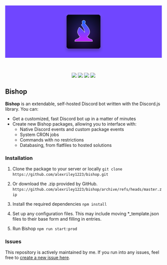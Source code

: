 <div align="center">
	<p>
		<img src="https://raw.githubusercontent.com/alexriley1223/bishop/rework/static/bishopbanner.png" alt="Bishop Discord Bot" />
	</p>
	<br />
	<p>
		<img src="https://img.shields.io/github/license/alexriley1223/bishop" />
		<img src="https://img.shields.io/github/v/tag/alexriley1223/bishop"/>
		<img src="https://img.shields.io/badge/Node.js->=v16.11-green" />
		<img src="https://img.shields.io/badge/Discord.js-v14-blue" />
	</p>
</div>

## Bishop
<b>Bishop</b> is an extendable, self-hosted Discord bot written with the Discord.js library. You can:
- Get a customized, fast Discord bot up in a matter of minutes
- Create new Bishop packages, allowing you to interface with:
  - Native Discord events and custom package events
  - System CRON jobs
  - Commands with no restrictions
  - Databasing, from flatfiles to hosted solutions

### Installation
1. Clone the package to your server or locally
  ``git clone https://github.com/alexriley1223/bishop.git``

2. Or download the .zip provided by GitHub.
  ``https://github.com/alexriley1223/bishop/archive/refs/heads/master.zip``

3. Install the required dependencies
  ``npm install``

4. Set up any configuration files. This may include moving *_template.json files to their base form and filling in entries.

5. Run Bishop
  ``npm run start:prod``

### Issues
This repository is actively maintained by me. If you run into any issues, feel free to <a href="https://github.com/alexriley1223/bishop/issues/new">create a new issue here</a>.
